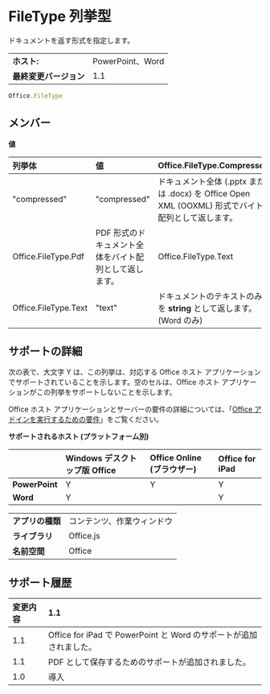 
# FileType 列挙型
ドキュメントを返す形式を指定します。

|||
|:-----|:-----|
|**ホスト:**|PowerPoint、Word|
|**最終変更バージョン**|1.1|

```js
Office.FileType
```


## メンバー


**値**


|**列挙体**|**値**|**Office.FileType.Compressed**|
|:-----|:-----|:-----|
|"compressed"|"compressed"|ドキュメント全体 (.pptx または .docx) を Office Open XML (OOXML) 形式でバイト配列として返します。|
|Office.FileType.Pdf|PDF 形式のドキュメント全体をバイト配列として返します。|Office.FileType.Text|
|Office.FileType.Text|"text"|ドキュメントのテキストのみを  **string** として返します。(Word のみ)|

## サポートの詳細


次の表で、大文字 Y は、この列挙は、対応する Office ホスト アプリケーションでサポートされていることを示します。空のセルは、Office ホスト アプリケーションがこの列挙をサポートしないことを示します。

Office ホスト アプリケーションとサーバーの要件の詳細については、「[Office アドインを実行するための要件](../../docs/overview/requirements-for-running-office-add-ins.md)」をご覧ください。


**サポートされるホスト (プラットフォーム別)**


||**Windows デスクトップ版 Office**|**Office Online (ブラウザー)**|**Office for iPad**|
|:-----|:-----|:-----|:-----|
|**PowerPoint**|Y|Y|Y|
|**Word**|Y||Y|

|||
|:-----|:-----|
|**アプリの種類**|コンテンツ、作業ウィンドウ|
|**ライブラリ**|Office.js|
|**名前空間**|Office|

## サポート履歴


|**変更内容**|**1.1**|
|:-----|:-----|
|1.1|Office for iPad で PowerPoint と Word のサポートが追加されました。|
|1.1|PDF として保存するためのサポートが追加されました。|
|1.0|導入|
